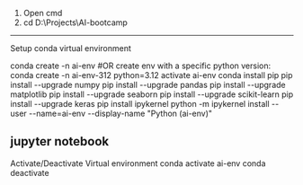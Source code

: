1. Open cmd
2. cd D:\Projects\AI-bootcamp
-------------------------------------------------------
Setup conda virtual environment

conda create -n ai-env #OR create env with a specific python version: conda create -n ai-env-312 python=3.12
activate ai-env
conda install pip 
pip install --upgrade numpy
pip install --upgrade pandas
pip install --upgrade matplotlib
pip install --upgrade seaborn
pip install --upgrade scikit-learn
pip install --upgrade keras
pip install ipykernel
python -m ipykernel install --user --name=ai-env --display-name "Python (ai-env)"

jupyter notebook 
-------------------------------------------------------
Activate/Deactivate Virtual environment
conda activate ai-env
conda deactivate